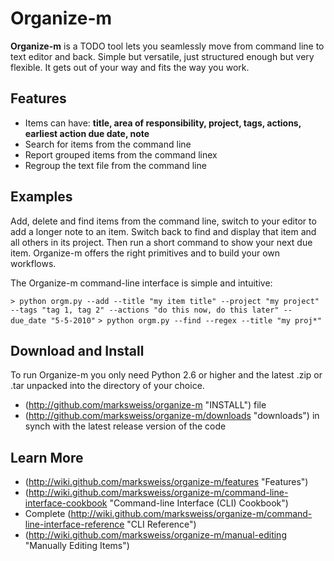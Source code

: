 Organize-m
==========
__Organize-m__ is a TODO tool lets you seamlessly move from command line to text editor and back.  Simple but versatile, just structured enough but very flexible.  It gets out of your way and fits the way you work.

Features
--------
* Items can have: **title, area of responsibility, project, tags, actions, earliest action due date, note**
* Search for items from the command line
* Report grouped items from the command linex
* Regroup the text file from the command line

Examples
--------
Add, delete and find items from the command line, switch to your editor to add a longer note to an item.  Switch back to find and display that item and all others in its project.  Then run a short command to show your next due item.  Organize-m offers the right primitives and to build your own workflows.

The Organize-m command-line interface is simple and intuitive:

`> python orgm.py --add --title "my item title" --project "my project" --tags "tag 1, tag 2" --actions "do this now, do this later" --due_date "5-5-2010"`
`> python orgm.py --find --regex --title "my proj*"`

Download and Install
--------------------
To run Organize-m you only need Python 2.6 or higher and the latest .zip or .tar unpacked into the directory of your choice.
* (http://github.com/marksweiss/organize-m "INSTALL") file
* (http://github.com/marksweiss/organize-m/downloads "downloads") in synch with the latest release version of the code

Learn More
----------
* (http://wiki.github.com/marksweiss/organize-m/features "Features")
* (http://wiki.github.com/marksweiss/organize-m/command-line-interface-cookbook "Command-line Interface (CLI) Cookbook")
* Complete (http://wiki.github.com/marksweiss/organize-m/command-line-interface-reference "CLI Reference")
* (http://wiki.github.com/marksweiss/organize-m/manual-editing "Manually Editing Items")
